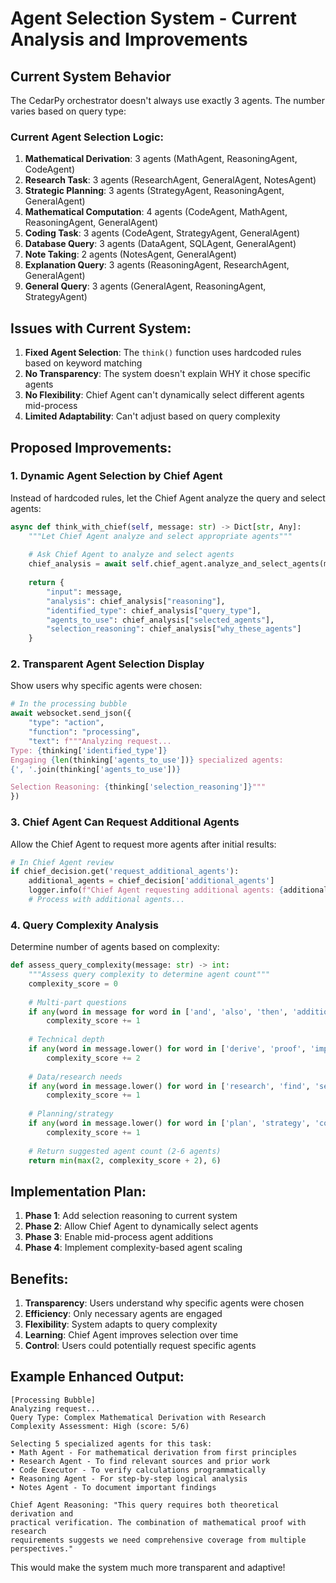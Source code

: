 # Agent Selection System - Current Analysis and Improvements

## Current System Behavior

The CedarPy orchestrator doesn't always use exactly 3 agents. The number varies based on query type:

### Current Agent Selection Logic:

1. **Mathematical Derivation**: 3 agents (MathAgent, ReasoningAgent, CodeAgent)
2. **Research Task**: 3 agents (ResearchAgent, GeneralAgent, NotesAgent) 
3. **Strategic Planning**: 3 agents (StrategyAgent, ReasoningAgent, GeneralAgent)
4. **Mathematical Computation**: 4 agents (CodeAgent, MathAgent, ReasoningAgent, GeneralAgent)
5. **Coding Task**: 3 agents (CodeAgent, StrategyAgent, GeneralAgent)
6. **Database Query**: 3 agents (DataAgent, SQLAgent, GeneralAgent)
7. **Note Taking**: 2 agents (NotesAgent, GeneralAgent)
8. **Explanation Query**: 3 agents (ReasoningAgent, ResearchAgent, GeneralAgent)
9. **General Query**: 3 agents (GeneralAgent, ReasoningAgent, StrategyAgent)

## Issues with Current System:

1. **Fixed Agent Selection**: The `think()` function uses hardcoded rules based on keyword matching
2. **No Transparency**: The system doesn't explain WHY it chose specific agents
3. **No Flexibility**: Chief Agent can't dynamically select different agents mid-process
4. **Limited Adaptability**: Can't adjust based on query complexity

## Proposed Improvements:

### 1. Dynamic Agent Selection by Chief Agent
Instead of hardcoded rules, let the Chief Agent analyze the query and select agents:

```python
async def think_with_chief(self, message: str) -> Dict[str, Any]:
    """Let Chief Agent analyze and select appropriate agents"""
    
    # Ask Chief Agent to analyze and select agents
    chief_analysis = await self.chief_agent.analyze_and_select_agents(message)
    
    return {
        "input": message,
        "analysis": chief_analysis["reasoning"],
        "identified_type": chief_analysis["query_type"],
        "agents_to_use": chief_analysis["selected_agents"],
        "selection_reasoning": chief_analysis["why_these_agents"]
    }
```

### 2. Transparent Agent Selection Display
Show users why specific agents were chosen:

```python
# In the processing bubble
await websocket.send_json({
    "type": "action", 
    "function": "processing",
    "text": f"""Analyzing request...
Type: {thinking['identified_type']}
Engaging {len(thinking['agents_to_use'])} specialized agents:
{', '.join(thinking['agents_to_use'])}

Selection Reasoning: {thinking['selection_reasoning']}"""
})
```

### 3. Chief Agent Can Request Additional Agents
Allow the Chief Agent to request more agents after initial results:

```python
# In Chief Agent review
if chief_decision.get('request_additional_agents'):
    additional_agents = chief_decision['additional_agents']
    logger.info(f"Chief Agent requesting additional agents: {additional_agents}")
    # Process with additional agents...
```

### 4. Query Complexity Analysis
Determine number of agents based on complexity:

```python
def assess_query_complexity(message: str) -> int:
    """Assess query complexity to determine agent count"""
    complexity_score = 0
    
    # Multi-part questions
    if any(word in message for word in ['and', 'also', 'then', 'additionally']):
        complexity_score += 1
    
    # Technical depth
    if any(word in message.lower() for word in ['derive', 'proof', 'implement', 'analyze']):
        complexity_score += 2
        
    # Data/research needs
    if any(word in message.lower() for word in ['research', 'find', 'search', 'database']):
        complexity_score += 1
        
    # Planning/strategy
    if any(word in message.lower() for word in ['plan', 'strategy', 'coordinate']):
        complexity_score += 1
    
    # Return suggested agent count (2-6 agents)
    return min(max(2, complexity_score + 2), 6)
```

## Implementation Plan:

1. **Phase 1**: Add selection reasoning to current system
2. **Phase 2**: Allow Chief Agent to dynamically select agents
3. **Phase 3**: Enable mid-process agent additions
4. **Phase 4**: Implement complexity-based agent scaling

## Benefits:

1. **Transparency**: Users understand why specific agents were chosen
2. **Efficiency**: Only necessary agents are engaged
3. **Flexibility**: System adapts to query complexity
4. **Learning**: Chief Agent improves selection over time
5. **Control**: Users could potentially request specific agents

## Example Enhanced Output:

```
[Processing Bubble]
Analyzing request...
Query Type: Complex Mathematical Derivation with Research
Complexity Assessment: High (score: 5/6)

Selecting 5 specialized agents for this task:
• Math Agent - For mathematical derivation from first principles
• Research Agent - To find relevant sources and prior work
• Code Executor - To verify calculations programmatically  
• Reasoning Agent - For step-by-step logical analysis
• Notes Agent - To document important findings

Chief Agent Reasoning: "This query requires both theoretical derivation and 
practical verification. The combination of mathematical proof with research 
requirements suggests we need comprehensive coverage from multiple perspectives."
```

This would make the system much more transparent and adaptive!